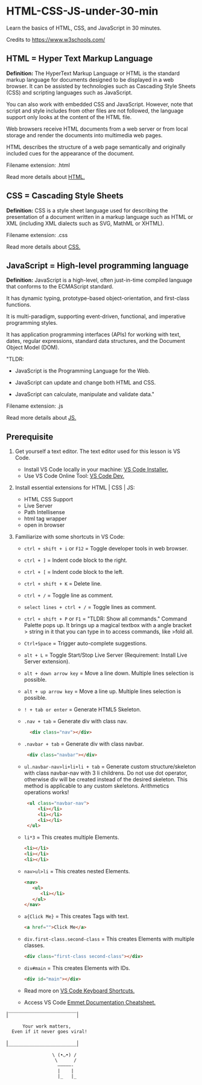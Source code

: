 # HTML-CSS-JS-under-30-min

Learn the basics of HTML, CSS, and JavaScript in 30 minutes.

Credits to <https://www.w3schools.com/>

## HTML = Hyper Text Markup Language

**Definition&colon;** The HyperText Markup Language or HTML is the standard markup language for documents designed to be displayed in a web browser. It can be assisted by technologies such as Cascading Style Sheets (CSS) and scripting languages such as JavaScript.

You can also work with embedded CSS and JavaScript. However, note that script and style includes from other files are not followed, the language support only looks at the content of the HTML file.

Web browsers receive HTML documents from a web server or from local storage and render the documents into multimedia web pages.

HTML describes the structure of a web page semantically and originally included cues for the appearance of the document.

Filename extension: .html

Read more details about [HTML.](https://en.wikipedia.org/wiki/HTML)

## CSS = Cascading Style Sheets

**Definition:** CSS is a style sheet language used for describing the presentation of a document written in a markup language such as HTML or XML (including XML dialects such as SVG, MathML or XHTML).

Filename extension: .css

Read more details about [CSS.](https://en.wikipedia.org/wiki/CSS)

## JavaScript = High-level programming language

**Definition:** JavaScript is a high-level, often just-in-time compiled language that conforms to the ECMAScript standard.

It has dynamic typing, prototype-based object-orientation, and first-class functions.

It is multi-paradigm, supporting event-driven, functional, and imperative programming styles.

It has application programming interfaces (APIs) for working with text, dates, regular expressions, standard data structures, and the Document Object Model (DOM).

"TLDR:

- JavaScript is the Programming Language for the Web.

- JavaScript can update and change both HTML and CSS.

- JavaScript can calculate, manipulate and validate data."

Filename extension: .js

Read more details about [JS.](https://en.wikipedia.org/wiki/JavaScript)

## Prerequisite

1. Get yourself a text editor. The text editor used for this lesson is VS Code.

   - Install VS Code locally in your machine: [VS Code Installer.](https://code.visualstudio.com/)
   - Use VS Code Online Tool: [VS Code Dev.](https://vscode.dev/)

2. Install essential extensions for HTML | CSS | JS:
   - HTML CSS Support
   - Live Server
   - Path Intellisense
   - html tag wrapper
   - open in browser

3. Familiarize with some shortcuts in VS Code:
   - `ctrl + shift + i` or `F12` = Toggle developer tools in web browser.
   - `ctrl + ]` = Indent code block to the right.
   - `ctrl + [` = Indent code block to the left.
   - `ctrl + shift + K` = Delete line.
   - `ctrl + /` = Toggle line as comment.
   - `select lines + ctrl + /` = Toggle lines as comment.
   - `ctrl + shift + P` or `F1` = "TLDR: Show all commands." Command Palette pops up. It brings up a magical textbox with a angle bracket > string in it that you can type in to access commands, like >fold all.
   - `Ctrl+Space` = Trigger auto-complete suggestions.
   - `alt + L` = Toggle Start/Stop Live Server (Requirement: Install Live Server extension).
   - `alt + down arrow key` = Move a line down. Multiple lines selection is possible.
   - `alt + up arrow key` = Move a line up. Multiple lines selection is possible.
   - `! + tab or enter` = Generate HTML5 Skeleton.
   - `.nav + tab` = Generate div with class nav.

     ```html
       <div class="nav"></div>

   - `.navbar + tab` = Generate div with class navbar.

      ```html
       <div class="navbar"></div>

   - `ul.navbar-nav>li+li+li + tab` = Generate custom structure/skeleton with class navbar-nav with 3 li childrens. Do not use dot operator, otherwise div will be created instead of the desired skeleton. This method is applicable to any custom skeletons. Arithmetics operations works!

     ```html
      <ul class="navbar-nav">
          <li></li>
          <li></li>
          <li></li>
      </ul>

   - `li*3` = This creates multiple Elements.

      ```html
      <li></li>
      <li></li>
      <li></li>

   - `nav>ul>li` = This creates nested Elements.

      ```html
      <nav>
         <ul>
            <li></li>
         </ul>
      </nav>

   - `a{Click Me}` = This creates Tags with text.

      ```html
      <a href="">Click Me</a>

   - `div.first-class.second-class` = This creates Elements with multiple classes.

      ```html
      <div class="first-class second-class"></div>

   - `div#main` = This creates Elements with IDs.

      ```html
      <div id="main"></div>

   - Read more on [VS Code Keyboard Shortcuts.](https://code.visualstudio.com/docs/getstarted/keybindings#_keyboard-shortcuts-reference)
   - Access VS Code [Emmet Documentation Cheatsheet.](https://docs.emmet.io/cheat-sheet/)

|￣￣￣￣￣￣￣￣￣￣￣￣￣|

          Your work matters,
      Even if it never goes viral! 
|＿＿＿＿＿＿＿＿＿＿＿＿＿|

                     \ (•◡•) / 
                      \      / 
                       —————-
                       |    |
                       |_   |_
